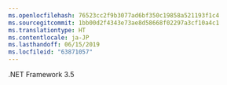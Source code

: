 ```yaml
---
ms.openlocfilehash: 76523cc2f9b3077ad6bf350c19858a521193f1c4
ms.sourcegitcommit: 1bb00d2f4343e73ae8d58668f02297a3cf10a4c1
ms.translationtype: HT
ms.contentlocale: ja-JP
ms.lasthandoff: 06/15/2019
ms.locfileid: "63871057"
---
```

.NET Framework 3.5